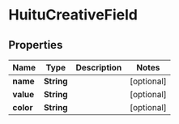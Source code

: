 

# HuituCreativeField


## Properties

Name | Type | Description | Notes
------------ | ------------- | ------------- | -------------
**name** | **String** |  |  [optional]
**value** | **String** |  |  [optional]
**color** | **String** |  |  [optional]



